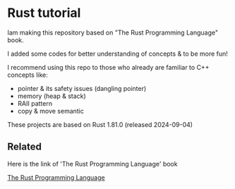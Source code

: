 
# Rust tutorial

Iam making this repository based on "The Rust Programming Language" book.

I added some codes for better understanding of concepts & to be more fun!

I recommend using this repo to those who already are familiar to   C++ concepts like:
* pointer & its safety issues (dangling pointer)
* memory (heap & stack)
* RAII pattern
* copy & move semantic  

These projects are based on Rust 1.81.0 (released 2024-09-04) 

## Related

Here is the link of 'The Rust Programming Language' book

[The Rust Programming Language](https://doc.rust-lang.org/stable/book/)


